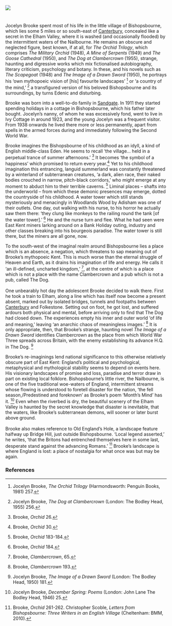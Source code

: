 <a href="https://dev.visual-essays.app"><img src="https://dev-visual-essays.netlify.app/images/ve-button.png"></a>
<param ve-config title="Jocelyn Brooke (1908-1966) " author="Carolyn Oulton or Jack Lowe??" layout="vtl" banner="https://stor.artstor.org/stor/80704dae-34f6-4afe-bbfe-f1890b4a0994">
<param ve-map center="Q866348" zoom="10">
<param ve-entity eid="Q866348" aliases="Bishopbourne">
<param ve-entity eid="Q5360119" aliases="Elham Valley">
<param ve-entity eid="Q5360120" aliases="Elham Valley Railway">
<param ve-entity eid="Q2790263" aliases="Adisham">
<param ve-entity eid="Q29303" aliases="Canterbury">
<param ve-entity eid="Q375314" aliases="Folkestone">
<param ve-entity eid="Q2302642" aliases="Bridge">

#

Jocelyn Brooke spent most of his life in the little village of Bishopsbourne, which lies some 5 miles or so south-east of [Canterbury](/canterbury/20c-canterbury-home), concealed like a secret in the Elham Valley, where it is washed (and occasionally flooded) by the intermittent waters of the Nailbourne. He remains an obscure and neglected figure, best known, if at all, for _The Orchid Trilogy_, which comprises _The Military Orchid_ (1948), _A Mine of Serpents_ (1949) and _The Goose Cathedral_ (1950), and _The Dog at Clambercrown_ (1955), strange, haunting and digressive works which mix fictionalised autobiography, literary criticism, psychology and botany. In these, and his novels such as _The Scapegoat_ (1948) and _The Image of a Drawn Sword_ (1950), he portrays his ‘own mythopoeic vision of [his] favourite landscapes’ [^ref1] or ‘a country of the mind,’ [^ref2] a transfigured version of his beloved Bishopsbourne and its surroundings, by turns Edenic and disturbing.
<param ve-image url="https://stor.artstor.org/stor/3e4f3256-59f7-495a-92e8-7b469bb98021" label="Bishopsbourne" attribution="Martin Crowther">

Brooke was born into a well-to-do family in [Sandgate](/placesqz/sandgate-overview). In 1911 they started spending holidays in a cottage in Bishopsbourne, which his father later bought. Jocelyn’s nanny, of whom he was excessively fond, went to live in Ivy Cottage in around 1923, and the young Jocelyn was a frequent visitor. From 1938 onwards he lived there more or less permanently, apart from spells in the armed forces during and immediately following the Second World War. 
<param ve-image url="https://stor.artstor.org/stor/fab81d15-c1f8-43fc-8678-ae80bfbf75e3" label="Ivy Cottage" attribution="Martin Crowther">

Brooke imagines the Bishopsbourne of his childhood as an idyll, a kind of English middle-class Eden. He seems to recall ‘the village… held in a perpetual trance of summer afternoons.’ [^ref3] It becomes ‘the symbol of a happiness’ which promised to return every year.[^ref4]
Yet to his childhood imagination this entrancing, languid summerland was constantly threatened by a winterland of subterranean creatures, ‘a dark, alien race, their naked bodies crouched in narrow, pitch-black corridors,’ who might emerge at any moment to abduct him to their terrible caverns. [^ref5] Liminal places – shafts into the underworld – from which these demonic presences may emerge, dotted the countryside of his childhood. A water tower which still stands mysteriously and menacingly in Woodlands Wood by Adisham was one of their outlets. One day, out walking with his nurse, to his horror he actually saw them there: ‘they clung like monkeys to the railing round the tank [of the water tower].’ [^ref6] He and the nurse turn and flee. What he had seen were East Kent miners larking around on a Bank Holiday outing, industry and other classes breaking into his bourgeois paradise. The water tower is still there, but the miners are all gone, now.
<param ve-image url="https://stor.artstor.org/stor/0095b092-a8e8-4d8f-b644-ad93dd98f9f8" label="The Water Tower, Woodlands Wood, Adisham">

To the south-west of the imaginal realm around Bishopsbourne lies a place which is an absence, a negation, which threatens to sap meaning out of Brooke’s mythopoeic Kent. This is much worse than the eternal struggle of Heaven and Earth, as it drains his imagination of life and energy. He calls it ‘an ill-defined, uncharted kingdom,’ [^ref7], at the centre of which is a place which is not a place with the name Clambercrown and a pub which is not a pub, called The Dog. 
<br><br>
One unbearably hot day the adolescent Brooke decided to walk there. First he took a train to Elham, along a line which has itself now become a present absent, marked out by isolated bridges, tunnels and footpaths between [Canterbury](/canterbury/20c-canterbury-home) and Folkestone. Setting out on foot, he got lost, and suffered ardours both physical and mental, before arriving only to find that The Dog had closed down. The experiences empty his inner and outer world ‘of life and meaning,’ leaving ‘an anarchic chaos of meaningless images.’ [^ref8] It is only appropriate, then, that Brooke’s strange, haunting novel _The Image of a Drawn Sword_ identifies Clambercrown as the place from which World War Three spreads across Britain, with the enemy establishing its advance H.Q. in The Dog. [^ref9]
<param ve-image url="https://stor.artstor.org/stor/d80318dc-0229-4020-9ccf-28174d5ef4c2" label="Elham Valley Railway">

Brooke’s re-imaginings lend national significance to this otherwise relatively obscure part of East Kent: England’s political and psychological, metaphysical and mythological stability seems to depend on events here. His visionary landscapes of promise and loss, paradise and terror draw in part on existing local folklore. Bishopsbourne’s little river, the Nailbourne, is one of the five traditional woe-waters of England, intermittent streams whose flowing is understood to foretell disaster for the nation, ‘the fell season,/Predestined and foreknown’ as Brooke’s poem ‘Month’s Mind’ has it. [^ref10] Even when the riverbed is dry, the beautiful scenery of the Elham Valley is haunted by the secret knowledge that disaster is inevitable, that the waters, like Brooke’s subterranean demons, will sooner or later burst above ground.  
<br>
Brooke also makes reference to Old England’s Hole, a landscape feature halfway up Bridge Hill, just outside Bishopsbourne. ‘Local legend asserted,’ he writes, ‘that the Britons had entrenched themselves here in some last, desperate stand against the advancing Romans.’ [^ref11] Brooke’s landscape is where England is lost: a place of nostalgia for what once was but may be again.
<param ve-image url="https://stor.artstor.org/stor/80704dae-34f6-4afe-bbfe-f1890b4a0994" label="Nailbourne" attribution="Martin Crowther">

### References
[^ref1]: Jocelyn Brooke, _The Orchid Trilogy_ (Harmondsworth: Penguin Books, 1981) 257.
[^ref2]: Jocelyn Brooke, _The Dog at Clambercrown_ (London: The Bodley Head, 1955) 256. 
[^ref3]: Brooke, _Orchid_ 26.
[^ref4]: Brooke, _Orchid_ 30.
[^ref5]: Brooke, _Orchid_ 183-184.
[^ref6]: Brooke, _Orchid_ 184.
[^ref7]: Brooke, _Clambercrown_, 65.
[^ref8]: Brooke, _Clambercrown_ 193.
[^ref9]: Jocelyn Brooke, _The Image of a Drawn Sword_ (London: The Bodley Head, 1950) 181.
[^ref10]: Jocelyn Brooke, _December Spring: Poems_ (London: John Lane The Bodley Head, 1946) 25.
[^ref11]: Brooke, _Orchid_ 261-262.
Christopher Scoble, _Letters from Bishopsbourne: Three Writers in an English Village_ (Cheltenham: BMM, 2010).
